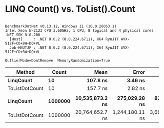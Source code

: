 # LINQ Count() vs. ToList().Count




```

BenchmarkDotNet v0.13.12, Windows 11 (10.0.26063.1)
Intel Xeon W-2123 CPU 3.60GHz, 1 CPU, 8 logical and 4 physical cores
.NET SDK 8.0.200
  [Host]     : .NET 8.0.2 (8.0.224.6711), X64 RyuJIT AVX-512F+CD+BW+DQ+VL
  Job-HNUTJF : .NET 8.0.2 (8.0.224.6711), X64 RyuJIT AVX-512F+CD+BW+DQ+VL

OutlierMode=DontRemove  MemoryRandomization=True  

```
| Method         | Count   | Mean            | Error           | StdDev          | Median          | Ratio | RatioSD | Gen0     | Gen1     | Gen2     | Allocated  | Alloc Ratio |
|--------------- |-------- |----------------:|----------------:|----------------:|----------------:|------:|--------:|---------:|---------:|---------:|-----------:|------------:|
| **LinqCount**      | **10**      |        **107.8 ns** |         **3.46 ns** |        **10.19 ns** |        **103.9 ns** |  **1.00** |    **0.00** |   **0.0092** |        **-** |        **-** |       **40 B** |        **1.00** |
| ToListDotCount | 10      |        157.7 ns |         2.82 ns |         2.64 ns |        157.3 ns |  1.44 |    0.18 |   0.0927 |        - |        - |      400 B |       10.00 |
|                |         |                 |                 |                 |                 |       |         |          |          |          |            |             |
| **LinqCount**      | **1000000** | **10,535,873.2 ns** |   **275,029.28 ns** |   **810,930.05 ns** | **10,250,359.4 ns** |  **1.00** |    **0.00** |        **-** |        **-** |        **-** |       **52 B** |        **1.00** |
| ToListDotCount | 1000000 | 20,764,652.7 ns | 1,244,180.11 ns | 3,668,493.12 ns | 21,562,979.7 ns |  1.98 |    0.39 | 250.0000 | 250.0000 | 250.0000 | 16777840 B |  322,650.77 |

